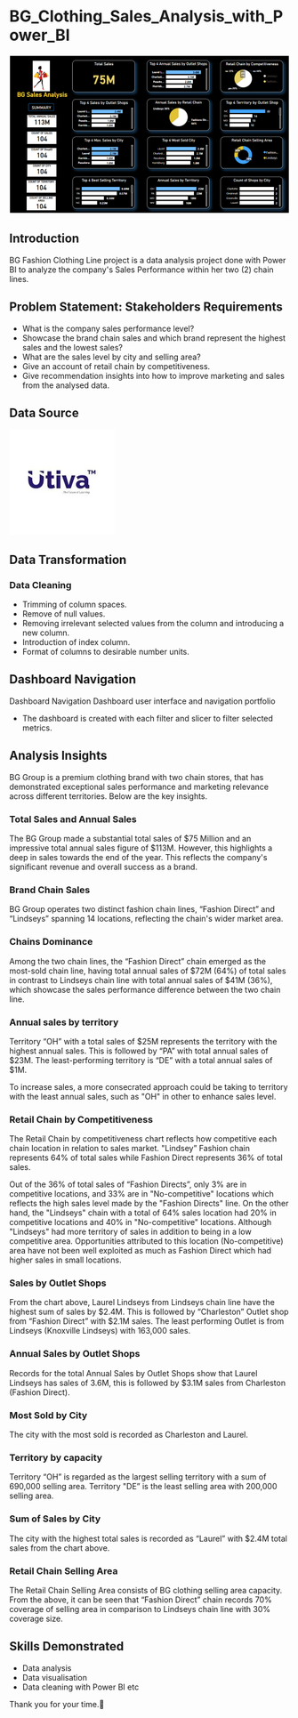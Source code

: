 # BG_Clothing_Sales_Analysis_with_Power_BI
![](BG_Sales_Analysis.png)

## Introduction
BG Fashion Clothing Line project is a data analysis project done with Power BI to analyze the company's Sales Performance within her two (2) chain lines.

## Problem Statement: Stakeholders Requirements

- What is the company sales performance level?
- Showcase the brand chain sales and which brand represent the highest sales and the lowest sales?
- What are the sales level by city and selling area?
- Give an account of retail chain by competitiveness.
- Give recommendation insights into how to improve marketing and sales from the analysed data.

## Data Source
![](utiva.jpg)

## Data Transformation
### Data Cleaning
- Trimming of column spaces.
- Remove of null values.
- Removing irrelevant selected values from the column and introducing a new column.
- Introduction of index column.
- Format of columns to desirable number units.

## Dashboard Navigation
Dashboard Navigation
Dashboard user interface and navigation portfolio
- The dashboard is created with each filter and slicer to filter selected metrics.

## Analysis Insights
BG Group is a premium clothing brand with two chain stores, that has demonstrated exceptional sales performance and marketing relevance across different territories. Below are the key insights.

### Total Sales and Annual Sales
The BG Group made a substantial total sales of $75 Million and an impressive total annual sales figure of $113M. However, this highlights a deep in sales towards the end of the year. This reflects the company's significant revenue and overall success as a brand.

### Brand Chain Sales
BG Group operates two distinct fashion chain lines, “Fashion Direct” and “Lindseys” spanning 14 locations, reflecting the chain's wider market area.

### Chains Dominance
Among the two chain lines, the “Fashion Direct” chain emerged as the most-sold chain line, having total annual sales of $72M (64%) of total sales in contrast to Lindseys chain line with total annual sales of $41M (36%), which showcase the sales performance difference between the two chain line.

### Annual sales by territory
Territory “OH” with a total sales of $25M represents the territory with the highest annual sales. This is followed by “PA” with total annual sales of $23M. The least-performing territory is “DE” with a total annual sales of $1M.

To increase sales, a more consecrated approach could be taking to territory with the least annual sales, such as "OH" in other to enhance sales level.

### Retail Chain by Competitiveness
The Retail Chain by competitiveness chart reflects how competitive each chain location in relation to sales market. "Lindsey” Fashion chain represents 64% of total sales while Fashion Direct represents 36% of total sales.

Out of the 36% of total sales of “Fashion Directs”, only 3% are in competitive locations, and 33% are in "No-competitive" locations which reflects the high sales level made by the "Fashion Directs" line. On the other hand, the "Lindseys" chain with a total of 64% sales location had 20% in competitive locations and 40% in "No-competitive" locations. Although "Lindseys" had more territory of sales in addition to being in a low competitive area. Opportunities attributed to this location (No-competitive) area have not been well exploited as much as Fashion Direct which had higher sales in small locations.

### Sales by Outlet Shops
From the chart above, Laurel Lindseys from Lindseys chain line have the highest sum of sales by $2.4M. This is followed by “Charleston” Outlet shop from “Fashion Direct” with $2.1M sales. The least performing Outlet is from Lindseys (Knoxville Lindseys) with 163,000 sales.

### Annual Sales by Outlet Shops
Records for the total Annual Sales by Outlet Shops show that Laurel Lindseys has sales of 3.6M, this is followed by $3.1M sales from Charleston (Fashion Direct).

### Most Sold by City
The city with the most sold is recorded as Charleston and Laurel.

### Territory by capacity
Territory “OH” is regarded as the largest selling territory with a sum of 690,000 selling area.
Territory "DE” is the least selling area with 200,000 selling area.

### Sum of Sales by City
The city with the highest total sales is recorded as “Laurel” with $2.4M total sales from the chart above.

### Retail Chain Selling Area
The Retail Chain Selling Area consists of BG clothing selling area capacity. From the above, it can be seen that “Fashion Direct” chain records 70% coverage of selling area in comparison to Lindseys chain line with 30% coverage size.

## Skills Demonstrated
- Data analysis
- Data visualisation
- Data cleaning with Power BI etc

Thank you for your time.🤝
